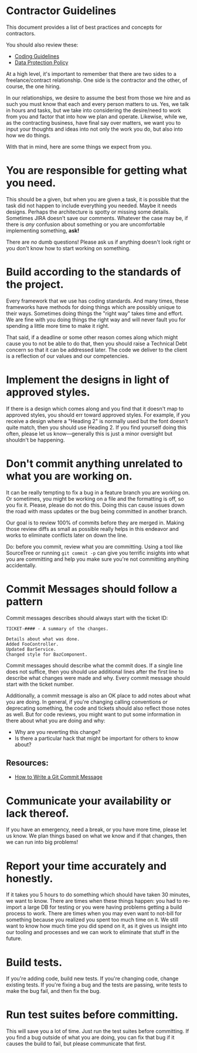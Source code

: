 # Contractor Guidelines

This document provides a list of best practices and concepts for contractors.

You should also review these:

* [Coding Guidelines](coding-guidelines.md)
* [Data Protection Policy](data-protection-policy)

At a high level, it's important to remember that there are two sides to a freelance/contract relationship. One side is the contractor and the other, of course, the one hiring.

In our relationships, we desire to assume the best from those we hire and as such you must know that each and every person matters to us. Yes, we talk in hours and tasks, but we take into considering the desire/need to work from you and factor that into how we plan and operate. Likewise, while we, as the contracting business, have final say over matters, we want you to input your thoughts and ideas into not only the work you do, but also into how we do things.

With that in mind, here are some things we expect from you.

# You are responsible for getting what you need.

This should be a given, but when you are given a task, it is possible that the task did not happen to include everything you needed. Maybe it needs designs. Perhaps the architecture is spotty or missing some details. Sometimes JIRA doesn't save our comments. Whatever the case may be, if there is *any* confusion about something or you are uncomfortable implementing something, **ask!**

There are *no* dumb questions! Please ask us if anything doesn't look right or you don't know how to start working on something.

# Build according to the standards of the project.

Every framework that we use has coding standards. And many times, these frameworks have methods for doing things which are possibly unique to their ways. Sometimes doing things the "right way" takes time and effort. We are fine with you doing things the right way and will never fault you for spending a little more time to make it right.

That said, if a deadline or some other reason comes along which might cause you to not be able to do that, then you should raise a Technical Debt concern so that it can be addressed later. The code we deliver to the client is a reflection of our values and our competencies.

# Implement the designs in light of approved styles.

 If there is a design which comes along and you find that it doesn't map to approved styles, you should err toward approved styles. For example, if you receive a design where a "Heading 2" is normally used but the font doesn't quite match, then you should use Heading 2. If you find yourself doing this often, please let us know—generally this is just a minor oversight but shouldn't be happening.

# Don't commit anything unrelated to what you are working on.

It can be really tempting to fix a bug in a feature branch you are working on. Or sometimes, you might be working on a file and the formatting is off, so you fix it. Please, please do not do this. Doing this can cause issues down the road with mass updates or the bug being committed in another branch.

Our goal is to review 100% of commits before they are merged in. Making those review diffs as small as possible really helps in this endeavor and works to eliminate conflicts later on down the line.

Do: before you commit, review what you are committing. Using a tool like SourceTree or running `git commit -p` can give you terrific insights into what you are committing and help you make sure you're not committing anything accidentally.

# Commit Messages should follow a pattern

Commit messages describes should always start with the ticket ID:

```
TICKET-#### - A summary of the changes.

Details about what was done.
Added FooController.
Updated BarService.
Changed style for BazComponent.
```

Commit messages should describe what the commit does. If a single line does not suffice, then you should use additional lines after the first line to describe what changes were made and why. Every commit message should start with the ticket number.

Additionally, a commit message is also an OK place to add notes about what you are doing. In general, if you're changing calling conventions or deprecating something, the code and tickets should also reflect those notes as well. But for code reviews, you might want to put some information in there about what you are doing and why:

* Why are you reverting this change?
* Is there a particular hack that might be important for others to know about?

## Resources:

* [How to Write a Git Commit Message](https://chris.beams.io/posts/git-commit/)


# Communicate your availability or lack thereof.

If you have an emergency, need a break, or you have more time, please let us know. We plan things based on what we know and if that changes, then we can run into big problems!

# Report your time accurately and honestly.

If it takes you 5 hours to do something which should have taken 30 minutes, we want to know. There are times when these things happen: you had to re-import a large DB for testing or you were having problems getting a build process to work. There are times when you may even want to not-bill for something because you realized you spent too much time on it. We still want to know how much time you did spend on it, as it gives us insight into our tooling and processes and we can work to eliminate that stuff in the future.

# Build tests.

If you're adding code, build new tests.
If you're changing code, change existing tests.
If you're fixing a bug and the tests are passing, write tests to make the bug fail, and then fix the bug.

# Run test suites before committing.

This will save you a lot of time. Just run the test suites before committing. If you find a bug outside of what you are doing, you can fix that bug if it causes the build to fail, but please communicate that first.
